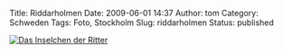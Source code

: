 Title: Riddarholmen
Date: 2009-06-01 14:37
Author: tom
Category: Schweden
Tags: Foto, Stockholm
Slug: riddarholmen
Status: published

[![Das Inselchen der
Ritter](http://www.fiket.de/pic/riddarholmvatten_s.jpg "Das Inselchen der Ritter")](http://www.fiket.de/pic/riddarholmvatten_l.jpg)

